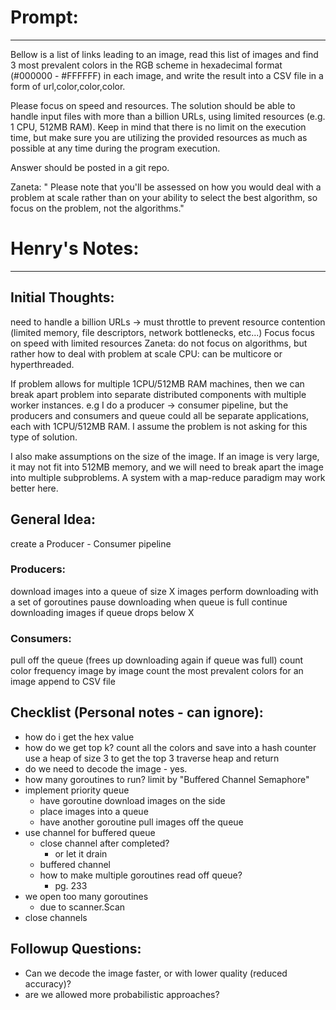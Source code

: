 # Prompt:
----------------------------------------------------------------------------------------
Bellow is a list of links leading to an image, read this list of images and find 3 most
prevalent colors in the RGB scheme in hexadecimal format (#000000 - #FFFFFF) in each image,
and write the result into a CSV file in a form of url,color,color,color.

Please focus on speed and resources. The solution should be able to handle input files with more than a billion URLs,
using limited resources (e.g. 1 CPU, 512MB RAM). Keep in mind that there is no limit on the execution time,
but make sure you are utilizing the provided resources as much as possible at any time during the program execution.

Answer should be posted in a git repo.

Zaneta: " Please note that you'll be assessed on how you would deal with a problem at scale rather than on your ability to select the best algorithm, so focus on the problem, not the algorithms." 

# Henry's Notes:
----------------------------------------------------------------------------------------

## Initial Thoughts:

need to handle a billion URLs 
    -> must throttle to prevent resource contention (limited memory, file descriptors, network bottlenecks, etc...)
Focus
    focus on speed with limited resources
    Zaneta: do not focus on algorithms, but rather how to deal with problem at scale
CPU: can be multicore or hyperthreaded.

If problem allows for multiple 1CPU/512MB RAM machines, then we can break apart problem into separate distributed 
components with multiple worker instances. e.g I do a producer -> consumer pipeline, but the producers and consumers and queue
could all be separate applications, each with 1CPU/512MB RAM. I assume the problem is not asking for this type of solution.

I also make assumptions on the size of the image. If an image is very large, it may not fit into 512MB memory, and we
will need to break apart the image into multiple subproblems. A system with a map-reduce paradigm may work better here.

## General Idea:

create a Producer - Consumer pipeline

### Producers:
download images into a queue of size X images
    perform downloading with a set of goroutines
    pause downloading when queue is full
    continue downloading images if queue drops below X

### Consumers:
pull off the queue (frees up downloading again if queue was full)
count color frequency image by image
count the most prevalent colors for an image
append to CSV file


## Checklist (Personal notes - can ignore):
- how do i get the hex value
- how do we get top k?
	count all the colors and save into a hash counter
	use a heap of size 3 to get the top 3
	traverse heap and return
- do we need to decode the image - yes.
- how many goroutines to run?
	limit by "Buffered Channel Semaphore"
- implement priority queue
	- have goroutine download images on the side
	- place images into a queue
	- have another goroutine pull images off the queue
- use channel for buffered queue
	- close channel after completed?
		- or let it drain
	- buffered channel
	- how to make multiple goroutines read off queue?
		- pg. 233
- we open too many goroutines
	- due to scanner.Scan
- close channels


## Followup Questions:
- Can we decode the image faster, or with lower quality (reduced accuracy)?
- are we allowed more probabilistic approaches?
